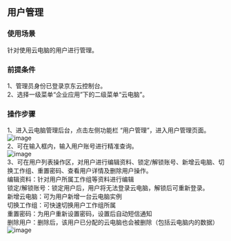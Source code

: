 ## 用户管理
### 使用场景
针对使用云电脑的用户进行管理。<br>
### 前提条件
1、管理员身份已登录京东云控制台。<br>
2、选择一级菜单“企业应用”下的二级菜单“云电脑”。<br>
### 操作步骤
1、进入云电脑管理后台，点击左侧功能栏  “用户管理”，进入用户管理页面。<br>
![image](https://user-images.githubusercontent.com/103625856/169788589-35a9b0ca-4102-465b-92f7-dd0a9948b733.png)<br>
2、可在输入框内，输入用户账号进行精准查询。<br>
![image](https://user-images.githubusercontent.com/103625856/169789764-d3c950f9-01de-40b9-ae04-35f7f6c74699.png)<br>
3、可在用户列表操作区，对用户进行编辑资料、锁定/解锁账号、新增云电脑、切换工作组、重置密码、查看用户详情及删除用户操作。<br>
编辑资料：针对用户所属工作组等资料进行编辑<br>
锁定/解锁账号：锁定用户后，用户将无法登录云电脑，解锁后可重新登录。<br>
新增云电脑：可为用户新增一台云电脑实例<br>
切换工作组：可快速切换用户工作组所属<br>
重置密码：为用户重新设置密码，设置后自动短信通知<br>
删除用户：删除后，该用户已分配的云电脑也会被删除（包括云电脑内的数据）<br>
![image](https://user-images.githubusercontent.com/103625856/169789984-521f3e75-1a20-4e4e-b455-b70343d79bfe.png)<br>

    
